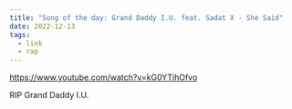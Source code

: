 ```yaml
---
title: "Song of the day: Grand Daddy I.U. feat. Sadat X - She Said"
date: 2022-12-13
tags:
  - link
  - rap
---
```


https://www.youtube.com/watch?v=kG0YTihOfvo

RIP Grand Daddy I.U.
